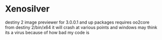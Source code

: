 # Xenosilver

destiny 2 image previewer for 3.0.0.1 and up packages
requires oo2core from destiny 2/bin/x64
it will crash at various points and windows may think its a virus because of how bad my code is
